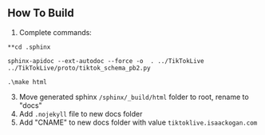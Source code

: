 ## How To Build

1. Complete commands:

```shell
**cd .sphinx

sphinx-apidoc --ext-autodoc --force -o  . ../TikTokLive ../TikTokLive/proto/tiktok_schema_pb2.py

.\make html
```

3. Move generated sphinx `/sphinx/_build/html` folder to root, rename to "docs"
4. Add `.nojekyll` file to new docs folder
5. Add "CNAME" to new docs folder with value `tiktoklive.isaackogan.com`